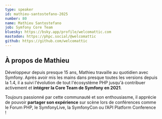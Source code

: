 ```yaml
---
type: speaker
id: mathieu-santostefano-2025
number: 80
name: Mathieu Santostefano
job: Symfony Core Team
bluesky: https://bsky.app/profile/welcomattic.com
mastodon: https://phpc.social/@welcomattic
github: https://github.com/welcomattic
---
```


## À propos de Mathieu

Développeur depuis presque 15 ans, Mathieu travaille au quotidien avec Symfony. Après avoir mis les mains dans presque toutes les versions depuis la 1.4, il a suivi l'évolution de tout l'écosystème PHP jusqu'à contribuer activement et **intégrer la Core Team de Symfony en 2021**.

Toujours passionné par cette communauté et son enthousiasme, il apprécie de pouvoir **partager son expérience** sur scène lors de conférences comme le Forum PHP, le SymfonyLive, la SymfonyCon ou l’API Platform Conference !
